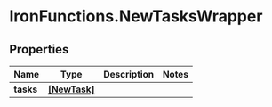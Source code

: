# IronFunctions.NewTasksWrapper

## Properties
Name | Type | Description | Notes
------------ | ------------- | ------------- | -------------
**tasks** | [**[NewTask]**](NewTask.md) |  | 


